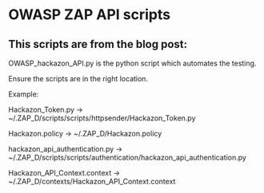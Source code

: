 # OWASP ZAP API scripts  

## This scripts are from the blog post: 

OWASP_hackazon_API.py is the python script which automates the testing. 

Ensure the scripts are in the right location.

Example: 

Hackazon_Token.py -> ~/.ZAP_D/scripts/scripts/httpsender/Hackazon_Token.py

Hackazon.policy -> ~/.ZAP_D/Hackazon.policy

hackazon_api_authentication.py -> ~/.ZAP_D/scripts/scripts/authentication/hackazon_api_authentication.py

Hackazon_API_Context.context -> ~/.ZAP_D/contexts/Hackazon_API_Context.context
